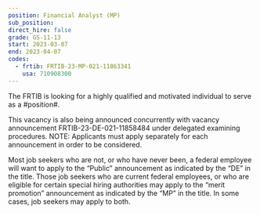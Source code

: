 ```yaml
---
position: Financial Analyst (MP)
sub_position:
direct_hire: false
grade: GS-11-13
start: 2023-03-07
end: 2023-04-07
codes:
  - frtib: FRTIB-23-MP-021-11863341
    usa: 710908300
---
```


The FRTIB is looking for a highly qualified and motivated individual to serve as a #position#.

This vacancy is also being announced concurrently with vacancy announcement FRTIB-23-DE-021-11858484 under delegated examining procedures. NOTE: Applicants must apply separately for each announcement in order to be considered.

Most job seekers who are not, or who have never been, a federal employee will want to apply to the “Public” announcement as indicated by the “DE” in the title.  Those job seekers who are current federal employees, or who are eligible for certain special hiring authorities may apply to the “merit promotion” announcement as indicated by the “MP” in the title.  In some cases, job seekers may apply to both.
